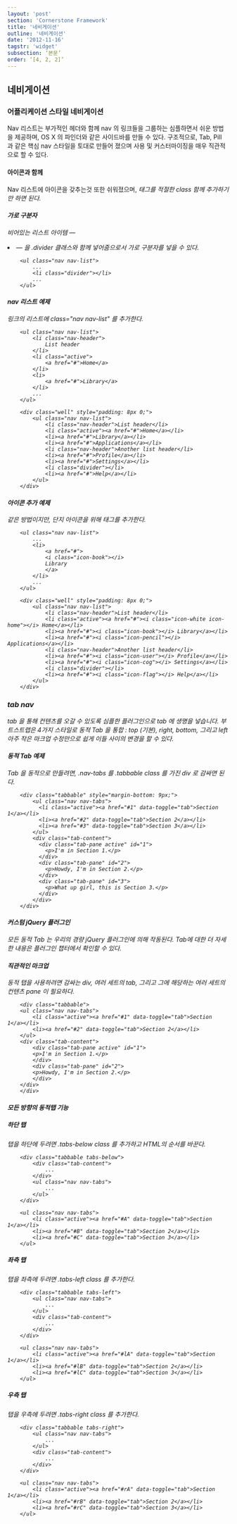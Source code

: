 ```yaml
---
layout: 'post'
section: 'Cornerstone Framework'
title: '네비게이션'
outline: '네비게이션'
date: '2012-11-16'
tagstr: 'widget'
subsection: ‘본문’
order: ‘[4, 2, 2]’
---
```


## 네비게이션 

### 어플리케이션 스타일 네비게이션

Nav 리스트는 부가적인 헤더와 함께 nav 의 링크들을 그룹하는 심플하면서 쉬운 방법을 제공하며, OS X 의 파인더와 같은 사이드바를 만들 수 있다.
구조적으로, Tab, Pill 과 같은 핵심 nav 스타일을 토대로 만들어 졌으며 사용 및 커스터마이징을 매우 직관적으로 할 수 있다.

#### 아이콘과 함께 
Nav 리스트에 아이콘을 갖추는것 또한 쉬워졌으며, <i> 태그를 적절한 class 함께 추가하기만 하면 된다.

#### 가로 구분자
비어있는 리스트 아이템 — <li> — 을 .divider 클래스와 함께 넣어줌으로서 가로 구분자를 넣을 수 있다.

```
	<ul class="nav nav-list">
        ...
        <li class="divider"></li>
        ...
    </ul>

```

#### nav 리스트 예제
링크의 리스트에 class="nav nav-list" 를 추가한다.

```
    <ul class="nav nav-list">
        <li class="nav-header">
            List header
        </li>
        <li class="active">
            <a href="#">Home</a>
        </li>
        <li>
            <a href="#">Library</a>
        </li>
        ...
    </ul>
```

``` cm
    <div class="well" style="padding: 8px 0;">
        <ul class="nav nav-list">
            <li class="nav-header">List header</li>
            <li class="active"><a href="#">Home</a></li>
            <li><a href="#">Library</a></li>
            <li><a href="#">Applications</a></li>
            <li class="nav-header">Another list header</li>
            <li><a href="#">Profile</a></li>
            <li><a href="#">Settings</a></li>
            <li class="divider"></li>
            <li><a href="#">Help</a></li>
        </ul>
    </div>
```

#### 아이콘 추가 예제
같은 방법이지만, 단지 아이콘을 위해 <i> 태그를 추가한다.

```
    <ul class="nav nav-list">
        ...
        <li>
            <a href="#">
            <i class="icon-book"></i>
            Library
            </a>
        </li>
        ...
    </ul>
```

``` cm
    <div class="well" style="padding: 8px 0;">
        <ul class="nav nav-list">
            <li class="nav-header">List header</li>
            <li class="active"><a href="#"><i class="icon-white icon-home"></i> Home</a></li>
            <li><a href="#"><i class="icon-book"></i> Library</a></li>
            <li><a href="#"><i class="icon-pencil"></i> Applications</a></li>
            <li class="nav-header">Another list header</li>
            <li><a href="#"><i class="icon-user"></i> Profile</a></li>
            <li><a href="#"><i class="icon-cog"></i> Settings</a></li>
            <li class="divider"></li>
            <li><a href="#"><i class="icon-flag"></i> Help</a></li>
        </ul>
    </div>
```

### tab nav

tab 을 통해 컨텐츠를 오갈 수 있도록 심플한 플러그인으로 tab 에 생명을 넣습니다. 부트스트랩은 4가지 스타일로 동적 Tab 을 통합 : top (기본), right, bottom, 그리고 left 아주 작은 마크업 수정만으로 쉽게 이들 사이의 변경을 할 수 있다.

#### 동적 Tab 예제
Tab 을 동적으로 만들려면, .nav-tabs 를 .tabbable class 를 가진 div 로 감싸면 된다.

``` cm
    <div class="tabbable" style="margin-bottom: 9px;">
        <ul class="nav nav-tabs">
          <li class="active"><a href="#1" data-toggle="tab">Section 1</a></li>
          <li><a href="#2" data-toggle="tab">Section 2</a></li>
          <li><a href="#3" data-toggle="tab">Section 3</a></li>
        </ul>
        <div class="tab-content">
          <div class="tab-pane active" id="1">
            <p>I'm in Section 1.</p>
          </div>
          <div class="tab-pane" id="2">
            <p>Howdy, I'm in Section 2.</p>
          </div>
          <div class="tab-pane" id="3">
            <p>What up girl, this is Section 3.</p>
          </div>
        </div>
    </div>
```

#### 커스텀 jQuery 플러그인
모든 동적 Tab 는 우리의 경량 jQuery 플러그인에 의해 작동된다. Tab에 대한 더 자세한 내용은 플러그인 챕터에서 확인할 수 있다.

#### 직관적인 마크업
동적 탭을 사용하려면 감싸는 div, 여러 세트의 tab, 그리고 그에 해당하는 여러 세트의 컨텐츠 pane 이 필요하다.

```
    <div class="tabbable">
    <ul class="nav nav-tabs">
        <li class="active"><a href="#1" data-toggle="tab">Section 1</a></li>
        <li><a href="#2" data-toggle="tab">Section 2</a></li>
    </ul>
    <div class="tab-content">
        <div class="tab-pane active" id="1">
        <p>I'm in Section 1.</p>
        </div>
        <div class="tab-pane" id="2">
        <p>Howdy, I'm in Section 2.</p>
        </div>
    </div>
    </div>
```

#### 모든 방향의 동적탭 기능

##### 하단 탭

탭을 하단에 두려면 .tabs-below class 를 추가하고 HTML의 순서를 바꾼다.

```
    <div class="tabbable tabs-below">
        <div class="tab-content">
            ...
        </div>
        <ul class="nav nav-tabs">
            ...
        </ul>
    </div>
```
``` cm
    <ul class="nav nav-tabs">
        <li class="active"><a href="#A" data-toggle="tab">Section 1</a></li>
        <li><a href="#B" data-toggle="tab">Section 2</a></li>
        <li><a href="#C" data-toggle="tab">Section 3</a></li>
    </ul>
```

##### 좌측 탭

탭을 좌측에 두려면 .tabs-left class 를 추가한다.

```
    <div class="tabbable tabs-left">
        <ul class="nav nav-tabs">
            ...
        </ul>
        <div class="tab-content">
            ...
        </div>
    </div>
```

``` cm
    <ul class="nav nav-tabs">
        <li class="active"><a href="#lA" data-toggle="tab">Section 1</a></li>
        <li><a href="#lB" data-toggle="tab">Section 2</a></li>
        <li><a href="#lC" data-toggle="tab">Section 3</a></li>
    </ul>
```


##### 우측 탭

탭을 우측에 두려면 .tabs-right class 를 추가한다.

```
    <div class="tabbable tabs-right">
        <ul class="nav nav-tabs">
            ...
        </ul>
        <div class="tab-content">
            ...
        </div>
    </div>
```

``` cm
    <ul class="nav nav-tabs">
        <li class="active"><a href="#rA" data-toggle="tab">Section 1</a></li>
        <li><a href="#rB" data-toggle="tab">Section 2</a></li>
        <li><a href="#rC" data-toggle="tab">Section 3</a></li>
    </ul>
```

